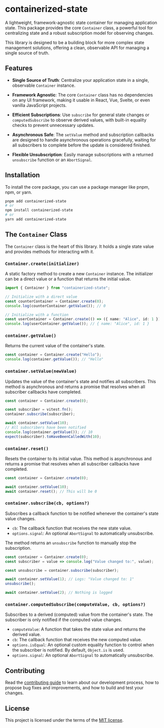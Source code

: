 # containerized-state

A lightweight, framework-agnostic state container for managing application
state. This package provides the core `Container` class, a powerful tool for
centralizing state and a robust subscription model for observing changes.

This library is designed to be a building block for more complex state
management solutions, offering a clean, observable API for managing a single
source of truth.

## Features

- **Single Source of Truth**: Centralize your application state in a single,
  observable `Container` instance.

- **Framework Agnostic**: The core `Container` class has no dependencies on any
  UI framework, making it usable in React, Vue, Svelte, or even vanilla
  JavaScript projects.

- **Efficient Subscriptions**: Use `subscribe` for general state changes or
  `computedSubscribe` to observe derived values, with built-in equality checks
  to prevent unnecessary updates.

- **Asynchronous Safe**: The `setValue` method and subscription callbacks are
  designed to handle asynchronous operations gracefully, waiting for all
  subscribers to complete before the update is considered finished.

- **Flexible Unsubscription**: Easily manage subscriptions with a returned
  `unsubscribe` function or an `AbortSignal`.

## Installation

To install the core package, you can use a package manager like pnpm, npm, or
yarn.

```sh
pnpm add containerized-state
# or
npm install containerized-state
# or
yarn add containerized-state
```

## The `Container` Class

The `Container` class is the heart of this library. It holds a single state
value and provides methods for interacting with it.

### `Container.create(initializer)`

A static factory method to create a new `Container` instance. The initializer
can be a direct value or a function that returns the initial value.

```ts
import { Container } from "containerized-state";

// Initialize with a direct value
const counterContainer = Container.create(0);
console.log(counterContainer.getValue()); // 0

// Initialize with a function
const userContainer = Container.create(() => ({ name: "Alice", id: 1 }));
console.log(userContainer.getValue()); // { name: "Alice", id: 1 }
```

### `container.getValue()`

Returns the current value of the container's state.

```ts
const container = Container.create("Hello");
console.log(container.getValue()); // "Hello"
```

### `container.setValue(newValue)`

Updates the value of the container's state and notifies all subscribers. This
method is asynchronous and returns a promise that resolves when all subscriber
callbacks have completed.

```ts
const container = Container.create(0);

const subscriber = vitest.fn();
container.subscribe(subscriber);

await container.setValue(10);
// All subscribers have been notified
console.log(container.getValue()); // 10
expect(subscriber).toHaveBeenCalledWith(10);
```

### `container.reset()`

Resets the container to its initial value. This method is asynchronous and
returns a promise that resolves when all subscriber callbacks have completed.

```ts
const container = Container.create(0);

await container.setValue(10);
await container.reset(); // This will be 0
```

### `container.subscribe(cb, options?)`

Subscribes a callback function to be notified whenever the container's state
value changes.

- `cb`: The callback function that receives the new state value.
- `options.signal`: An optional `AbortSignal` to automatically unsubscribe.

The method returns an `unsubscribe` function to manually stop the subscription.

```ts
const container = Container.create(0);
const subscriber = value => console.log("Value changed to:", value);

const unsubscribe = container.subscribe(subscriber);

await container.setValue(1); // Logs: "Value changed to: 1"
unsubscribe();

await container.setValue(2); // Nothing is logged
```

### `container.computedSubscribe(computeValue, cb, options?)`

Subscribes to a derived (computed) value from the container's state. The
subscriber is only notified if the computed value changes.

- `computeValue`: A function that takes the state value and returns the derived
  value.
- `cb`: The callback function that receives the new computed value.
- `options.isEqual`: An optional custom equality function to control when the
  subscriber is notified. By default, `Object.is` is used.
- `options.signal`: An optional `AbortSignal` to automatically unsubscribe.

## Contributing

Read the
[contributing guide](https://github.com/mimshins/containerized-state/blob/main/CONTRIBUTING.md)
to learn about our development process, how to propose bug fixes and
improvements, and how to build and test your changes.

## License

This project is licensed under the terms of the
[MIT license](https://github.com/mimshins/containerized-state/blob/main/LICENSE).
